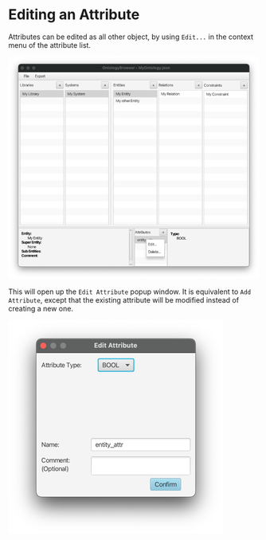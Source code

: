 # Editing an Attribute

Attributes can be edited as all other object, by using `Edit...` in the context menu of the attribute list.

![Edit attribute context menu](images/editAttributeContextMenu.png)

This will open up the `Edit Attribute` popup window. It is equivalent to `Add Attribute`, except that the existing
attribute will be modified instead of creating a new one.

![Edit attribute popup window](images/editAttribute.png)